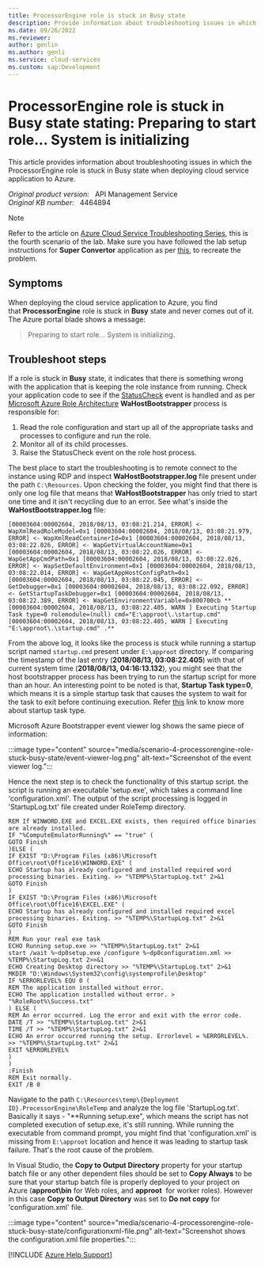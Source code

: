 ```yaml
---
title: ProcessorEngine role is stuck in Busy state
description: Provide information about troubleshooting issues in which the ProcessorEngine role is stuck in Busy state when deploying cloud service application to Azure.
ms.date: 09/26/2022
ms.reviewer: 
author: genlin
ms.author: genli
ms.service: cloud-services
ms.custom: sap:Development
---
```

# ProcessorEngine role is stuck in Busy state stating: Preparing to start role... System is initializing

This article provides information about troubleshooting issues in which the ProcessorEngine role is stuck in Busy state when deploying cloud service application to Azure.

_Original product version:_ &nbsp; API Management Service  
_Original KB number:_ &nbsp; 4464894

> [!NOTE]
> Refer to the article on [Azure Cloud Service Troubleshooting Series](https://support.microsoft.com/help/4466645), this is the fourth scenario of the lab. Make sure you have followed the lab setup instructions for **Super Convertor** application as per [this](https://github.com/prchanda/superconvertor), to recreate the problem.

## Symptoms

When deploying the cloud service application to Azure, you find that **ProcessorEngine** role is stuck in **Busy** state and never comes out of it. The Azure portal blade shows a message:

> Preparing to start role... System is initializing.

## Troubleshoot steps

If a role is stuck in **Busy** state, it indicates that there is something wrong with the application that is keeping the role instance from running. Check your application code to see if the [StatusCheck](/previous-versions/azure/reference/ee758135(v=azure.100)?redirectedfrom=MSDN) event is handled and as per [Microsoft Azure Role Architecture](/archive/blogs/kwill/windows-azure-role-architecture)
**WaHostBootstrapper** process is responsible for:

1. Read the role configuration and start up all of the appropriate tasks and processes to configure and run the role.
2. Monitor all of its child processes.
3. Raise the StatusCheck event on the role host process.

The best place to start the troubleshooting is to remote connect to the instance using RDP and inspect **WaHostBootstrapper.log** file present under the path `C:\Resources`. Upon checking the folder, you might find that there is only one log file that means that **WaHostBootstrapper** has only tried to start one time and it isn't recycling due to an error. See what's inside the **WaHostBootstrapper.log** file:

```output
[00003604:00002604, 2018/08/13, 03:08:21.214, ERROR] <- WapXmlReadRoleModel=0x1 [00003604:00002604, 2018/08/13, 03:08:21.979, ERROR] <- WapXmlReadContainerId=0x1 [00003604:00002604, 2018/08/13, 03:08:22.026, ERROR] <- WapGetVirtualAccountName=0x1 [00003604:00002604, 2018/08/13, 03:08:22.026, ERROR] <- WapGetAppCmdPath=0x1 [00003604:00002604, 2018/08/13, 03:08:22.026, ERROR] <- WapSetDefaultEnvironment=0x1 [00003604:00002604, 2018/08/13, 03:08:22.014, ERROR] <- WapGetAppHostConfigPath=0x1 [00003604:00002604, 2018/08/13, 03:08:22.045, ERROR] <- GetDebugger=0x1 [00003604:00002604, 2018/08/13, 03:08:22.092, ERROR] <- GetStartupTaskDebugger=0x1 [00003604:00002604, 2018/08/13, 03:08:22.389, ERROR] <- WapGetEnvironmentVariable=0x800700cb **[00003604:00002604, 2018/08/13, 03:08:22.405, WARN ] Executing Startup Task type=0 rolemodule=(null) cmd="E:\approot\.\startup.cmd"[00003604:00002604, 2018/08/13, 03:08:22.405, WARN ] Executing "E:\approot\.\startup.cmd" .**
```

From the above log, it looks like the process is stuck while running a startup script named `startup.cmd` present under `E:\approot` directory. If comparing the timestamp of the last entry (**2018/08/13, 03:08:22.405**) with that of current system time (**2018/08/13, 04:16:13.132**), you might see that the host bootstrapper process has been trying to run the startup script for more than an hour. An interesting point to be noted is that, **Startup Task type=0**, which means it is a simple startup task that causes the system to wait for the task to exit before continuing execution. Refer [this](/azure/cloud-services/cloud-services-startup-tasks) link to know more about startup task type.

Microsoft Azure Bootstrapper event viewer log shows the same piece of information:

:::image type="content" source="media/scenario-4-processorengine-role-stuck-busy-state/event-viewer-log.png" alt-text="Screenshot of the event viewer log.":::

Hence the next step is to check the functionality of this startup script. the script is running an executable 'setup.exe', which takes a command line 'configuration.xml'. The output of the script processing is logged in 'StartupLog.txt' file created under RoleTemp directory.

```output
REM If WINWORD.EXE and EXCEL.EXE exists, then required office binaries are already installed.
IF "%ComputeEmulatorRunning%" == "true" (
GOTO Finish
)ELSE (
IF EXIST "D:\Program Files (x86)\Microsoft Office\root\Office16\WINWORD.EXE" (
ECHO Startup has already configured and installed required word processing binaries. Exiting. >> "%TEMP%\StartupLog.txt" 2>&1
GOTO Finish
)
IF EXIST "D:\Program Files (x86)\Microsoft Office\root\Office16\EXCEL.EXE" (
ECHO Startup has already configured and installed required excel processing binaries. Exiting. >> "%TEMP%\StartupLog.txt" 2>&1
GOTO Finish
)
REM Run your real exe task
ECHO Running setup.exe >> "%TEMP%\StartupLog.txt" 2>&1
start /wait %~dp0setup.exe /configure %~dp0configuration.xml >> %TEMP%\StartupLog.txt 2>>&1
ECHO Creating Desktop directory >> "%TEMP%\StartupLog.txt" 2>&1
MKDIR "D:\Windows\System32\config\systemprofile\Desktop"
IF %ERRORLEVEL% EQU 0 (
REM The application installed without error.
ECHO The application installed without error. > "%RoleRoot%\Success.txt"
) ELSE (
REM An error occurred. Log the error and exit with the error code.
DATE /T >> "%TEMP%\StartupLog.txt" 2>&1
TIME /T >> "%TEMP%\StartupLog.txt" 2>&1
ECHO An error occurred running the setup. Errorlevel = %ERRORLEVEL%. >> "%TEMP%\StartupLog.txt" 2>&1
EXIT %ERRORLEVEL%
)
)
:Finish
REM Exit normally.
EXIT /B 0
```

Navigate to the path `C:\Resources\temp\{Deployment ID}.ProcessorEngine\RoleTemp` and analyze the log file 'StartupLog.txt'. Basically it says - "**Running setup.exe", which means the script has not completed execution of setup.exe, it's still running. While running the executable from command prompt, you might find that 'configuration.xml' is missing from `E:\approot` location and hence it was leading to startup task failure. That's the root cause of the problem.

In Visual Studio, the **Copy to Output Directory** property for your startup batch file or any other dependent files should be set to **Copy Always** to be sure that your startup batch file is properly deployed to your project on Azure (**approot\bin** for Web roles, and **approot**  for worker roles). However in this case **Copy to Output Directory** was set to **Do not copy** for 'configuration.xml' file.

:::image type="content" source="media/scenario-4-processorengine-role-stuck-busy-state/configurationxml-file.png" alt-text="Screenshot shows the configuration.xml file properties.":::

[!INCLUDE [Azure Help Support](../../../../includes/azure-help-support.md)]
